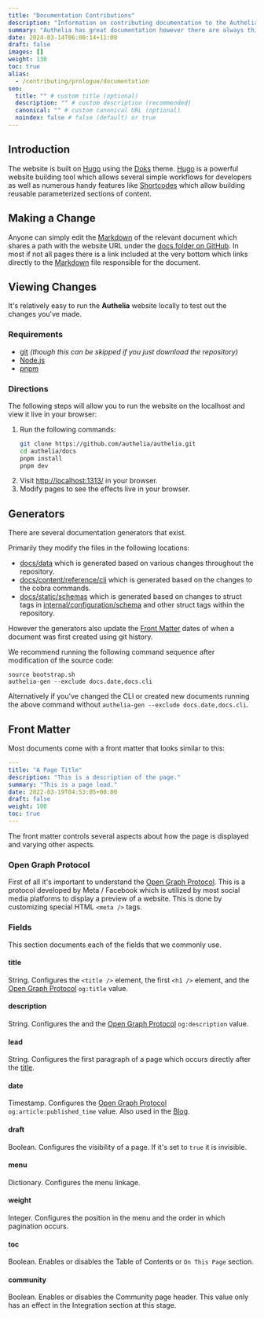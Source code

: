 ```yaml
---
title: "Documentation Contributions"
description: "Information on contributing documentation to the Authelia project."
summary: "Authelia has great documentation however there are always things that can be added. This section describes the contribution process for the documentation even though it's incredibly easy."
date: 2024-03-14T06:00:14+11:00
draft: false
images: []
weight: 130
toc: true
alias:
  - /contributing/prologue/documentation
seo:
  title: "" # custom title (optional)
  description: "" # custom description (recommended)
  canonical: "" # custom canonical URL (optional)
  noindex: false # false (default) or true
---
```


## Introduction

The website is built on [Hugo] using the [Doks] theme. [Hugo] is a powerful website building tool which allows several
simple workflows for developers as well as numerous handy features like [Shortcodes] which allow building reusable
parameterized sections of content.

## Making a Change

Anyone can simply edit the [Markdown] of the relevant document which shares a path with the website URL under the
[docs folder on GitHub]. In most if not all pages there is a link included at the very bottom which links directly to
the [Markdown] file responsible for the document.

## Viewing Changes

It's relatively easy to run the __Authelia__ website locally to test out the changes you've made.

### Requirements

* [git] *(though this can be skipped if you just download the repository)*
* [Node.js]
* [pnpm]

### Directions

The following steps will allow you to run the website on the localhost and view it live in your browser:

1. Run the following commands:
    ```bash
    git clone https://github.com/authelia/authelia.git
    cd authelia/docs
    pnpm install
    pnpm dev
    ```
2. Visit [http://localhost:1313/](http://localhost:1313/) in your browser.
3. Modify pages to see the effects live in your browser.

## Generators

There are several documentation generators that exist.

Primarily they modify the files in the following locations:

  - [docs/data](https://github.com/authelia/authelia/tree/master/docs/data) which is generated based on various changes
    throughout the repository.
  - [docs/content/reference/cli](https://github.com/authelia/authelia/tree/master/docs/content/reference/cli) which is
    generated based on the changes to the cobra commands.
  - [docs/static/schemas](https://github.com/authelia/authelia/tree/master/docs/static/schemas) which is generated based
    on changes to struct tags in [internal/configuration/schema](https://github.com/authelia/authelia/tree/master/internal/configuration/schema)
    and other struct tags within the repository.

However the generators also update the [Front Matter](#front-matter) dates of when a document was first created using
git history.

We recommend running the following command sequence after modification of the source code:

```shell
source bootstrap.sh
authelia-gen --exclude docs.date,docs.cli
```

Alternatively if you've changed the CLI or created new documents running the above command without
`authelia-gen --exclude docs.date,docs.cli`.

## Front Matter

Most documents come with a front matter that looks similar to this:

```yaml
---
title: "A Page Title"
description: "This is a description of the page."
summary: "This is a page lead."
date: 2022-03-19T04:53:05+00:00
draft: false
weight: 100
toc: true
---
```

The front matter controls several aspects about how the page is displayed and varying other aspects.

### Open Graph Protocol

First of all it's important to understand the [Open Graph Protocol]. This is a protocol developed by Meta / Facebook
which is utilized by most social media platforms to display a preview of a website. This is done by customizing special
HTML `<meta />` tags.

### Fields

This section documents each of the fields that we commonly use.

#### title

String. Configures the `<title />` element, the first `<h1 />` element, and the [Open Graph Protocol] `og:title` value.

#### description

String. Configures the and the [Open Graph Protocol] `og:description` value.

#### lead

String. Configures the first paragraph of a page which occurs directly after the [title](#title).

#### date

Timestamp. Configures the [Open Graph Protocol] `og:article:published_time` value. Also used in the [Blog](../../blog).

#### draft

Boolean. Configures the visibility of a page. If it's set to `true` it is invisible.

#### menu

Dictionary. Configures the menu linkage.

#### weight

Integer. Configures the position in the menu and the order in which pagination occurs.

#### toc

Boolean. Enables or disables the Table of Contents or `On This Page` section.

#### community

Boolean. Enables or disables the Community page header. This value only has an effect in the Integration section at this
stage.

[docs folder on GitHub]: https://github.com/authelia/authelia/tree/master/docs
[Hugo]: https://gohugo.io/
[Shortcodes]: https://gohugo.io/content-management/shortcodes/
[Doks]: https://getdoks.org/
[Markdown]: https://www.markdownguide.org/
[git]: https://git-scm.com/
[Node.js]: https://nodejs.org/en/
[Open Graph Protocol]: https://ogp.me/
[pnpm]: https://pnpm.io/installation
